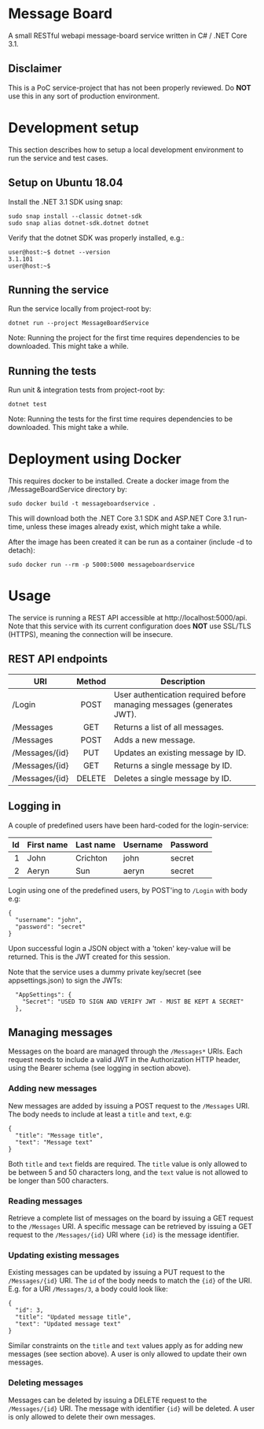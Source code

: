 # Message Board

A small RESTful webapi message-board service written in C# / .NET Core 3.1.

## Disclaimer

This is a PoC service-project that has not been properly reviewed. Do **NOT** use this in any sort of production environment.

# Development setup

This section describes how to setup a local development environment to run the service and test cases.

## Setup on Ubuntu 18.04

Install the .NET 3.1 SDK using snap:
```
sudo snap install --classic dotnet-sdk
sudo snap alias dotnet-sdk.dotnet dotnet
```

Verify that the dotnet SDK was properly installed, e.g.:
```
user@host:~$ dotnet --version
3.1.101
user@host:~$
```

## Running the service

Run the service locally from project-root by:
```
dotnet run --project MessageBoardService
```

Note: Running the project for the first time requires dependencies to be downloaded. This might take a while.

## Running the tests
Run unit & integration tests from project-root by:
```
dotnet test
```
Note: Running the tests for the first time requires dependencies to be downloaded. This might take a while.

# Deployment using Docker

This requires docker to be installed. Create a docker image from the /MessageBoardService directory by:
```
sudo docker build -t messageboardservice .
```

This will download both the .NET Core 3.1 SDK and ASP.NET Core 3.1 run-time, unless these images already exist, which might take a while.

After the image has been created it can be run as a container (include -d to detach):
```
sudo docker run --rm -p 5000:5000 messageboardservice
```

# Usage

The service is running a REST API accessible at http://localhost:5000/api. Note that this service with its current configuration does **NOT** use SSL/TLS (HTTPS), meaning the connection will be insecure.

## REST API endpoints

| URI            | Method        | Description                                                               |
| -------------- |:-------------:| ------------------------------------------------------------------------- |
| /Login         | POST          | User authentication required before managing messages (generates JWT).    |
| /Messages      | GET           | Returns a list of all messages.                                           |
| /Messages      | POST          | Adds a new message.                                                       |
| /Messages/{id} | PUT           | Updates an existing message by ID.                                        |
| /Messages/{id} | GET           | Returns a single message by ID.                                           |
| /Messages/{id} | DELETE        | Deletes a single message by ID.                                           |

## Logging in

A couple of predefined users have been hard-coded for the login-service:

| Id | First name | Last name | Username | Password |
| --:| ---------- | --------- | -------- | -------- |
|  1 | John       | Crichton  | john     | secret   |
|  2 | Aeryn      | Sun       | aeryn    | secret   |

Login using one of the predefined users, by POST'ing to `/Login` with body e.g:
```
{
  "username": "john",
  "password": "secret"
}
```

Upon successful login a JSON object with a 'token' key-value will be returned. This is the JWT created for this session.

Note that the service uses a dummy private key/secret (see appsettings.json) to sign the JWTs:
```
  "AppSettings": {
    "Secret": "USED TO SIGN AND VERIFY JWT - MUST BE KEPT A SECRET"
  },
```

## Managing messages

Messages on the board are managed through the `/Messages*` URIs. Each request needs to include a valid JWT in the Authorization HTTP header, using the Bearer schema (see logging in section above).

### Adding new messages

New messages are added by issuing a POST request to the `/Messages` URI. The body needs to include at least a `title` and `text`, e.g:
```
{
  "title": "Message title",
  "text": "Message text"
}
```
Both `title` and `text` fields are required. The `title` value is only allowed to be between 5 and 50 characters long, and the `text` value is not allowed to be longer than 500 characters.

### Reading messages

Retrieve a complete list of messages on the board by issuing a GET request to the `/Messages` URI. A specific message can be retrieved by issuing a GET request to the `/Messages/{id}` URI where `{id}` is the message identifier.

### Updating existing messages

Existing messages can be updated by issuing a PUT request to the `/Messages/{id}` URI. The `id` of the body needs to match the `{id}` of the URI. E.g. for a URI `/Messages/3`, a body could look like:
```
{
  "id": 3,
  "title": "Updated message title",
  "text": "Updated message text"
}
```

Similar constraints on the `title` and `text` values apply as for adding new messages (see section above). A user is only allowed to update their own messages.

### Deleting messages

Messages can be deleted by issuing a DELETE request to the `/Messages/{id}` URI. The message with identifier `{id}` will be deleted. A user is only allowed to delete their own messages.
